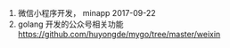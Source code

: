 1. 微信小程序开发， minapp  2017-09-22
2. golang 开发的公众号相关功能  https://github.com/huyongde/mygo/tree/master/weixin
